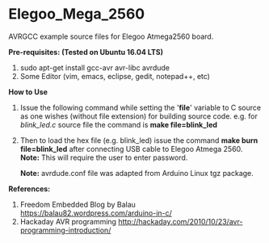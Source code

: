 # Elegoo_Mega_2560
AVRGCC example source files for Elegoo Atmega2560 board.

**Pre-requisites: (Tested on Ubuntu 16.04 LTS)**

1. sudo apt-get install gcc-avr avr-libc avrdude 
2. Some Editor (vim, emacs, eclipse, gedit, notepad++, etc) 

**How to Use**

1. Issue the following command while setting the '**file**' variable to C source as one wishes (without file extension) for building source code. e.g. for *blink_led.c* source file the command is **make file=blink_led**
2. Then to load the hex file (e.g. blink_led) issue the command **make burn file=blink_led** after connecting USB cable to Elegoo Atmega 2560.
   **Note:** This will require the user to enter password.
   
   **Note:** avrdude.conf file was adapted from Arduino Linux tgz package.
      
**References:**
   
1. Freedom Embedded Blog by Balau https://balau82.wordpress.com/arduino-in-c/
2. Hackaday AVR programming http://hackaday.com/2010/10/23/avr-programming-introduction/
